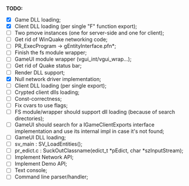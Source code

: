 **TODO:**

- [x] Game DLL loading;
- [x] Client DLL loading (per single "F" function export);
- [ ] Two pmove instances (one for server-side and one for client);
- [ ] Get rid of WinQuake networking code;
- [ ] PR_ExecProgram -> gEntityInterface.pfn*;
- [ ] Finish the fs module wrapper;
- [ ] GameUI module wrapper (vgui_int/vgui_wrap...);
- [ ] Get rid of Quake status bar;
- [ ] Render DLL support;
- [x] Null network driver implementation;
- [ ] Client DLL loading (per single export);
- [ ] Crypted client dlls loading;
- [ ] Const-correctness;
- [ ] Fix cvars to use flags;
- [ ] FS module/wrapper should support dll loading (because of search directories);
- [ ] GameUI should search for a IGameClientExports interface implementation and use its internal impl in case it's not found;
- [ ] GameUI DLL loading;
- [ ] sv_main : SV_LoadEntities();
- [ ] pr_edict.c : SuckOutClassname(edict_t *pEdict, char *szInputStream);
- [ ] Implement Network API;
- [ ] Implement Demo API;
- [ ] Text console;
- [ ] Command line parser/handler;
